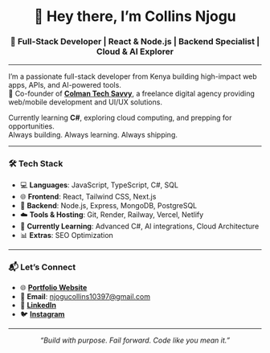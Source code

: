 <h1 align="center">👋 Hey there, I’m Collins Njogu</h1>
<h3 align="center">🚀 Full-Stack Developer | React & Node.js | Backend Specialist | Cloud & AI Explorer</h3>

---



I’m a passionate full-stack developer from Kenya building high-impact web apps, APIs, and AI-powered tools.  
💼 Co-founder of [**Colman Tech Savvy**](https://colman-client.vercel.app), a freelance digital agency providing web/mobile development and UI/UX solutions.

Currently learning **C#**, exploring cloud computing, and prepping for  opportunities.  
Always building. Always learning. Always shipping.

---

### 🛠️ Tech Stack

- 💻 **Languages**: JavaScript, TypeScript, C#, SQL  
- 🌐 **Frontend**: React, Tailwind CSS, Next.js  
- 🔧 **Backend**: Node.js, Express, MongoDB, PostgreSQL  
- ☁️ **Tools & Hosting**: Git, Render, Railway, Vercel, Netlify  
- 🧠 **Currently Learning**: Advanced C#, AI integrations, Cloud Architecture  
- 📊 **Extras**: SEO Optimization

---


### 📬 Let’s Connect

- 🌐 [**Portfolio Website**](https://collins-eta.vercel.app)
- 📧 **Email**: [njogucollins10397@gmail.com](mailto:njogucollins10397@gmail.com)
- 💼 [**LinkedIn**](www.linkedin.com/in/collins-njogu-4aa75a351)
- 🐦 [**Instagram**](https://instagram.com/collo9146)

---

<p align="center"><i>“Build with purpose. Fail forward. Code like you mean it.”</i></p>

